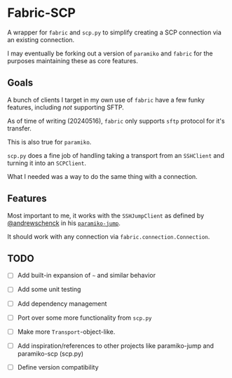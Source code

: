# Fabric-SCP

A wrapper for `fabric` and `scp.py` to simplify creating a SCP connection via an existing connection.

I may eventually be forking out a version of `paramiko` and `fabric` for the purposes maintaining these as core features.

## Goals

A bunch of clients I target in my own use of `fabric` have a few funky features, including *not* supporting SFTP.

As of time of writing (20240516), `fabric` only supports `sftp` protocol for it's transfer.

This is also true for `paramiko`.

`scp.py` does a fine job of handling taking a transport from an `SSHClient` and turning it into an `SCPClient`.

What I needed was a way to do the same thing with a connection.

## Features

Most important to me, it works with the `SSHJumpClient` as defined by [@andrewschenck](https://github.com/andrewschenck) in his [`paramiko-jump`](https://github.com/andrewschenck/paramiko-jump).

It should work with any connection via `fabric.connection.Connection`.

## TODO

- [ ] Add built-in expansion of `~` and similar behavior
- [ ] Add some unit testing
- [ ] Add dependency management
- [ ] Port over some more functionality from `scp.py`
- [ ] Make more `Transport`-object-like.
- [ ] Add inspiration/references to other projects like paramiko-jump and paramiko-scp (scp.py)
- [ ] Define version compatibility

